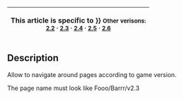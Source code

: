 <table>
<thead>
<tr class="header">
<th><p>This article is specific to }} <small>Other verisons:<br />
<a href="{{BASEPAGENAME}}/v2.2" title="wikilink">2.2</a> · <a
href="{{BASEPAGENAME}}/v2.3" title="wikilink">2.3</a> · <a
href="{{BASEPAGENAME}}/v2.4" title="wikilink">2.4</a> · <a
href="{{BASEPAGENAME}}/v2.5" title="wikilink">2.5</a> · <a
href="{{BASEPAGENAME}}/v2.6" title="wikilink">2.6</a> </small></p></th>
</tr>
</thead>
<tbody>
</tbody>
</table>

<noinclude>

## Description

Allow to navigate around pages according to game version.

The page name must look like Fooo/Barrr/v2.3

</noinclude>